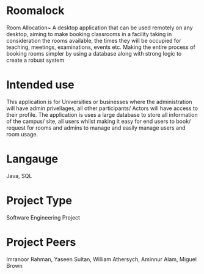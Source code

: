 # Roomalock
Room Allocation~ A desktop application that can be used remotely on any desktop, aiming to make booking classrooms in a facility taking in consideration the rooms available, the times they will be occupied for teaching, meetings, examinations, events etc. Making the entire process of booking rooms simpler by using a database along with strong logic to create a robust system 

# Intended use
This application is for Universities or businesses where the administration will have admin privellages, all other participants/ Actors will have access to their profile.
The application is uses a large database to store all information of the campus/ site, all users whilst making it easy for end users to book/ request for rooms and admins to manage and easily manage users and room usage.

# Langauge
Java, SQL

# Project Type
Software Engineering Project

# Project Peers
Imranoor Rahman, Yaseen Sultan, William Athersych, Aminnur Alam, Miguel Brown
